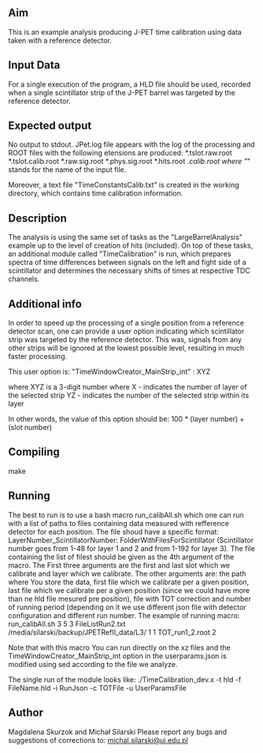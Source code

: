 Aim
---
This is an example analysis producing J-PET time calibration using data taken with a reference detector.

Input Data
-----------
For a single execution of the program, a HLD file should be used, recorded when a single scintillator strip of the J-PET barrel was targeted by the reference detector.

Expected output
---------------
No output to stdout.
JPet.log file appears with the log of the processing and ROOT files with the following etensions are produced:
 *.tslot.raw.root
 *.tslot.calib.root
 *.raw.sig.root
 *.phys.sig.root
 *.hits.root
 *.calib.root
where "*" stands for the name of the input file.

Moreover, a text file "TimeConstantsCalib.txt" is created in the working directory, which contains time calibration information.

Description
--------------
The analysis is using the same set of tasks as the "LargeBarrelAnalysis" example up to the level of creation of hits (included). On top of these tasks, an additional module called "TimeCalibration" is run, which prepares spectra of time differences between signals on the left and fight side of a scintillator and determines the necessary shifts of times at respective TDC channels.

Additional info
--------------
In order to speed up the processing of a single position from a reference detector scan, one can provide a user option indicating which scintillator strip was targeted by the reference detector. This was, signals from any other strips will be ignored at the lowest possible level, resulting in much faster processing.

This user option is:
"TimeWindowCreator_MainStrip_int" : XYZ

where XYZ is a 3-digit number where
X - indicates the number of layer of the selected strip
YZ - indicates the number of the selected strip within its layer

In other words, the value of this option should be:
100 * (layer number) + (slot number)

Compiling 
------------
make

Running
------------
The best to run is to use a bash macro run_calibAll.sh which one can run with a list of paths to files containing data measured with refference detector for each position.
The file shoud have a specific format: LayerNumber_ScintillatorNumber: FolderWithFilesForScintillator (Scintillator number goes from 1-48 for layer 1 and 2 and  from 1-192
for layer 3). The file containing the list of filest should be given as the 4th argument of the macro. The First three arguments are the first and last slot which we calibrate
and layer which we calibrate. The other arguments are: the path where You store the data, first file which we calibrate per a given position, last file which we calibrate per
a given position (since we could have more than ne hld file mesured pre position), file with TOT correction and number of running period (depending on it we use different json
file with detector configuration and different run number.
The example of running macro:
run_calibAll.sh 3 5 3 FileListRun2.txt /media/silarski/backup/JPETRefII_data/L3/ 1 1 TOT_run1_2.root 2

Note that with this macro You can run directly on the xz files and the TimeWindowCreator_MainStrip_int option in the userparams.json is modified using sed according to the
file we analyze.

The single run of the module looks like:
./TimeCalibration_dev.x -t hld -f FileName.hld -i RunJson -c TOTFile -u UserParamsFile

Author
------------
Magdalena Skurzok and Michał Silarski
Please report any bugs and suggestions of corrections to: <michal.silarski@uj.edu.pl>
